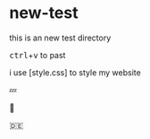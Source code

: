# new-test
this is an new test directory


<kbd>ctrl</kbd>+<kbd>v</kbd> to past

i use [style.css] to style my website

:zzz:

:eggplant:

:de:
